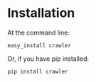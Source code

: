 # Installation

At the command line:

```
easy_install crawler
```

Or, if you have pip installed:

```bash
pip install crawler
```

